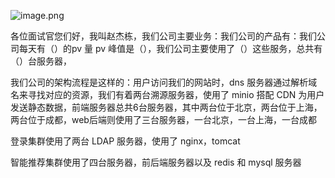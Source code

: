 ![image.png](https://gitee.com/zhaojiedong/img/raw/master/20240827133140.png)

各位面试官您们好，我叫赵杰栋，我们公司主要业务：我们公司的产品有：我们公司每天有（）的pv 量
pv 峰值是（），我们公司主要使用了（）这些服务，总共有（）台服务器，

我们公司的架构流程是这样的：用户访问我们的网站时，dns 服务器通过解析域名来寻找对应的资源，我们有着两台溯源服务器，使用了 minio 搭配 CDN 为用户发送静态数据，前端服务器总共6台服务器，其中两台位于北京，两台位于上海，两台位于成都，web后端则使用了三台服务器，一台北京，一台上海，一台成都

登录集群使用了两台 LDAP 服务器，使用了 nginx，tomcat

智能推荐集群使用了四台服务器，前后端服务器以及 redis 和 mysql 服务器
